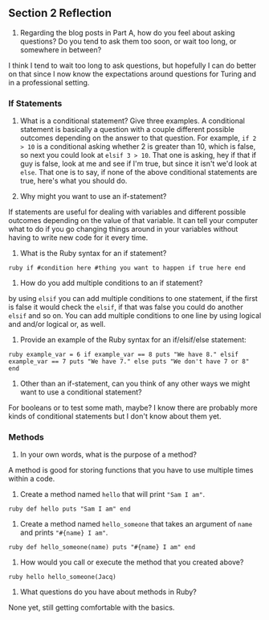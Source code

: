## Section 2 Reflection

1. Regarding the blog posts in Part A, how do you feel about asking questions? Do you tend to ask them too soon, or wait too long, or somewhere in between?

I think I tend to wait too long to ask questions, but hopefully I can do better on that since I now know the expectations around questions for Turing and in a professional setting.

### If Statements

1. What is a conditional statement? Give three examples.
A conditional statement is basically a question with a couple different possible outcomes depending on the answer to that question. For example, `if 2 > 10` is a conditional asking whether 2 is greater than 10, which is false, so next you could look at `elsif 3 > 10`. That one is asking, hey if that if guy is false, look at me and see if I'm true, but since it isn't we'd look at `else`. That one is to say, if none of the above conditional statements are true, here's what you should do.

1. Why might you want to use an if-statement?

If statements are useful for dealing with variables and different possible outcomes depending on the value of that variable. It can tell your computer what to do if you go changing things around in your variables without having to write new code for it every time.

1. What is the Ruby syntax for an if statement?

`ruby if #condition here
#thing you want to happen if true here
end`

1. How do you add multiple conditions to an if statement?

by using `elsif` you can add multiple conditions to one statement, if the first is false it would check the `elsif`, if that was false you could do another `elsif` and so on. You can add multiple conditions to one line by using logical and and/or logical or, as well.

1. Provide an example of the Ruby syntax for an if/elsif/else statement:

`ruby example_var = 6
if example_var == 8
  puts "We have 8."
elsif example_var == 7
  puts "We have 7."
else
  puts "We don't have 7 or 8"
end`

1. Other than an if-statement, can you think of any other ways we might want to use a conditional statement?

For booleans or to test some math, maybe? I know there are probably more kinds of conditional statements but I don't know about them yet.

### Methods

1. In your own words, what is the purpose of a method?

A method is good for storing functions that you have to use multiple times within a code.

1. Create a method named `hello` that will print `"Sam I am"`.

`ruby
def hello
  puts "Sam I am"
end`

1. Create a method named `hello_someone` that takes an argument of `name` and prints `"#{name} I am"`.

`ruby
def hello_someone(name)
  puts "#{name} I am"
end`


1. How would you call or execute the method that you created above?

`ruby
hello
hello_someone(Jacq)`

1. What questions do you have about methods in Ruby?

None yet, still getting comfortable with the basics.
